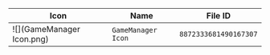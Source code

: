| Icon | Name | File ID |
| ---  | ---  | ---     |
| ![](GameManager Icon.png) | `GameManager Icon` | `8872333681490167307` |
